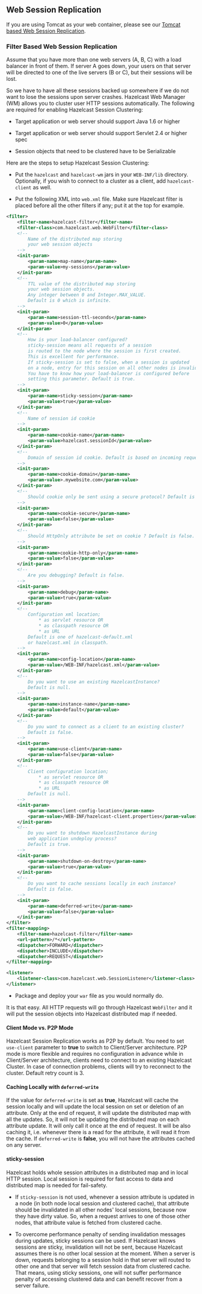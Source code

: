 
## Web Session Replication

If you are using Tomcat as your web container, please see our [Tomcat based Web Session Replication](#tomcat-based-web-session-replication).

### Filter Based Web Session Replication

Assume that you have more than one web servers (A, B, C) with a load balancer in front of them. If server A goes down, your users on that server will be directed to one of the live servers (B or C), but their sessions will be lost.

So we have to have all these sessions backed up somewhere if we do not want to lose the sessions upon server crashes. Hazelcast Web Manager (WM) allows you to cluster user HTTP sessions automatically. The following are required for enabling Hazelcast Session Clustering:

-   Target application or web server should support Java 1.6 or higher

-   Target application or web server should support Servlet 2.4 or higher spec

-   Session objects that need to be clustered have to be Serializable

Here are the steps to setup Hazelcast Session Clustering:

-	Put the `hazelcast` and `hazelcast-wm` jars in your `WEB-INF/lib` directory. Optionally, if you wish to connect to a cluster as a client, add `hazelcast-client` as well.

-	Put the following XML into `web.xml` file. Make sure Hazelcast filter is placed before all the other filters if any; put it at the top for example.

```xml             
<filter>
    <filter-name>hazelcast-filter</filter-name>
    <filter-class>com.hazelcast.web.WebFilter</filter-class>
    <!--
        Name of the distributed map storing
        your web session objects
    -->
    <init-param>
        <param-name>map-name</param-name>
        <param-value>my-sessions</param-value>
    </init-param>
    <!--
        TTL value of the distributed map storing
        your web session objects.
        Any integer between 0 and Integer.MAX_VALUE.
        Default is 0 which is infinite.
    -->
    <init-param>
        <param-name>session-ttl-seconds</param-name>
        <param-value>0</param-value>
    </init-param>
    <!--
        How is your load-balancer configured?
        sticky-session means all requests of a session
        is routed to the node where the session is first created.
        This is excellent for performance.
        If sticky-session is set to false, when a session is updated
        on a node, entry for this session on all other nodes is invalidated.
        You have to know how your load-balancer is configured before
        setting this parameter. Default is true.
    -->
    <init-param>
        <param-name>sticky-session</param-name>
        <param-value>true</param-value>
    </init-param>
    <!--
        Name of session id cookie
    -->
    <init-param>
        <param-name>cookie-name</param-name>
        <param-value>hazelcast.sessionId</param-value>
    </init-param>
    <!--
        Domain of session id cookie. Default is based on incoming request.
    -->
    <init-param>
        <param-name>cookie-domain</param-name>
        <param-value>.mywebsite.com</param-value>
    </init-param>
    <!--
        Should cookie only be sent using a secure protocol? Default is false.
    -->
    <init-param>
        <param-name>cookie-secure</param-name>
        <param-value>false</param-value>
    </init-param>
    <!--
        Should HttpOnly attribute be set on cookie ? Default is false.
    -->
    <init-param>
        <param-name>cookie-http-only</param-name>
        <param-value>false</param-value>
    </init-param>
    <!--
        Are you debugging? Default is false.
    -->
    <init-param>
        <param-name>debug</param-name>
        <param-value>true</param-value>
    </init-param>
    <!--
        Configuration xml location;
            * as servlet resource OR
            * as classpath resource OR
            * as URL
        Default is one of hazelcast-default.xml
        or hazelcast.xml in classpath.
    -->
    <init-param>
        <param-name>config-location</param-name>
        <param-value>/WEB-INF/hazelcast.xml</param-value>
    </init-param>
    <!--
        Do you want to use an existing HazelcastInstance?
        Default is null.
    -->
    <init-param>
        <param-name>instance-name</param-name>
        <param-value>default</param-value>
    </init-param>
    <!--
        Do you want to connect as a client to an existing cluster?
        Default is false.
    -->
    <init-param>
        <param-name>use-client</param-name>
        <param-value>false</param-value>
    </init-param>
    <!--
        Client configuration location;
            * as servlet resource OR
            * as classpath resource OR
            * as URL
        Default is null.
    -->
    <init-param>
        <param-name>client-config-location</param-name>
        <param-value>/WEB-INF/hazelcast-client.properties</param-value>
    </init-param>
    <!--
        Do you want to shutdown HazelcastInstance during
        web application undeploy process?
        Default is true.
    -->
    <init-param>
        <param-name>shutdown-on-destroy</param-name>
        <param-value>true</param-value>
    </init-param>
    <!--
        Do you want to cache sessions locally in each instance?
        Default is false.
    -->
    <init-param>
        <param-name>deferred-write</param-name>
        <param-value>false</param-value>
    </init-param>
</filter>
<filter-mapping>
    <filter-name>hazelcast-filter</filter-name>
    <url-pattern>/*</url-pattern>
    <dispatcher>FORWARD</dispatcher>
    <dispatcher>INCLUDE</dispatcher>
    <dispatcher>REQUEST</dispatcher>
</filter-mapping>

<listener>
    <listener-class>com.hazelcast.web.SessionListener</listener-class>
</listener>
```

-	Package and deploy your `war` file as you would normally do.

It is that easy. All HTTP requests will go through Hazelcast `WebFilter` and it will put the session objects into Hazelcast distributed map if needed.

#### Client Mode vs. P2P Mode

Hazelcast Session Replication works as P2P by default. You need to set `use-client` parameter to **true** to switch to Client/Server architecture. P2P mode is more flexible and requires no configuration in advance while in Client/Server architecture, clients need to connect to an existing Hazelcast Cluster. In case of connection problems, clients will try to reconnect to the cluster. Default retry count is 3.

#### Caching Locally with `deferred-write`

If the value for `deferred-write` is set as **true**, Hazelcast will cache the session locally and will update the local session on set or deletion of an attribute. Only at the end of request, it will update the distributed map with all the updates. So, it will not be updating the distributed map on each attribute update. It will only call it once at the end of request. It will be also caching it, i.e. whenever there is a read for the attribute, it will read it from the cache. If `deferred-write` is **false**, you will not have the attributes cached on any server.

#### sticky-session

Hazelcast holds whole session attributes in a distributed map and in local HTTP session. Local session is required for fast access to data and distributed map is needed for fail-safety.

-   If `sticky-session` is not used, whenever a session attribute is updated in a node (in both node local session and clustered cache), that attribute should be invalidated in all other nodes' local sessions, because now they have dirty value. So, when a request arrives to one of those other nodes, that attribute value is fetched from clustered cache.

-   To overcome performance penalty of sending invalidation messages during updates, sticky sessions can be used. If Hazelcast knows sessions are sticky, invalidation will not be sent, because Hazelcast assumes there is no other local session at the moment. When a server is down, requests belonging to a session hold in that server will routed to other one and that server will fetch session data from clustered cache. That means, using sticky sessions, one will not suffer performance penalty of accessing clustered data and can benefit recover from a server failure.



<br></br>